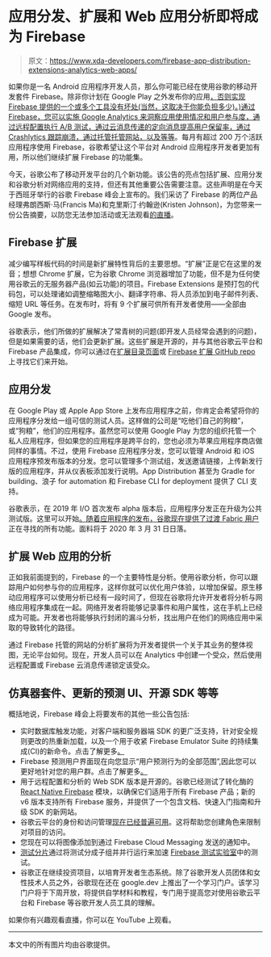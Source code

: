 # 应用分发、扩展和 Web 应用分析即将成为 Firebase

> 原文：<https://www.xda-developers.com/firebase-app-distribution-extensions-analytics-web-apps/>

如果你是一名 Android 应用程序开发人员，那么你可能已经在使用谷歌的移动开发套件 Firebase。除非你计划在 Google Play 之外发布你的应用[，否则实现 Firebase 提供的一个或多个工具没有坏处(当然，这取决于你能负担多少)。)通过 Firebase，您可以实施 Google Analytics 来洞察应用使用情况和用户参与度，通过远程配置执行 A/B 测试，通过云消息传递的定向消息提高用户保留率，通过 Crashlytics 跟踪崩溃，通过托管托管网站，以及](https://www.xda-developers.com/appgallery-huawei-alternative-google-play-store-android/)[等等](https://www.xda-developers.com/tag/firebase/)。每月有超过 200 万个活跃应用程序使用 Firebase，谷歌希望让这个平台对 Android 应用程序开发者更加有用，所以他们继续扩展 Firebase 的功能集。

今天，谷歌公布了移动开发平台的几个新功能。该公告的亮点包括扩展、应用分发和谷歌分析对网络应用的支持，但还有其他重要公告需要注意。这些声明是在今天于西班牙举行的谷歌 Firebase 峰会上宣布的。我们采访了 Firebase 的两位产品经理弗朗西斯·马(Francis Ma)和克里斯汀·约翰逊(Kristen Johnson)，为您带来一份公告摘要，以防您无法参加活动或无法观看[的直播](https://www.youtube.com/watch?v=k5qJ6F_g5f0)。

## Firebase 扩展

减少编写样板代码的时间是新扩展特性背后的主要思想。“扩展”正是它在这里的发音；想想 Chrome 扩展，它为谷歌 Chrome 浏览器增加了功能，但不是为任何使用谷歌云的无服务器产品(如云功能)的项目。Firebase Extensions 是预打包的代码包，可以处理诸如调整缩略图大小、翻译字符串、将人员添加到电子邮件列表、缩短 URL 等任务。在发布时，将有 9 个扩展可供所有开发者使用——全部由 Google 发布。

谷歌表示，他们所做的扩展解决了常青树的问题(即开发人员经常会遇到的问题)，但是如果需要的话，他们会更新扩展。这些扩展是开源的，并与其他谷歌云平台和 Firebase 产品集成，你可以通过在[扩展目录页面](https://firebase.google.com/products/mods/)或 [Firebase 扩展 GitHub repo](https://github.com/firebase/extensions) 上寻找它们来开始。

## 应用分发

在 Google Play 或 Apple App Store 上发布应用程序之前，你肯定会希望将你的应用程序分发给一组可信的测试人员。这样做的公司是“吃他们自己的狗粮”，或“狗粮”，他们的应用程序。虽然您可以使用 Google Play 为您的组织托管一个私人应用程序，但如果您的应用程序是跨平台的，您也必须为苹果应用程序商店做同样的事情。不过，使用 Firebase 应用程序分发，您可以管理 Android 和 iOS 应用程序预发布版本的分发。您可以管理多个测试组，发送邀请链接，上传新发行版的应用程序，并从仪表板添加发行说明。App Distribution 甚至为 Gradle for building、浪子 for automation 和 Firebase CLI for deployment 提供了 CLI 支持。

谷歌表示，在 2019 年 I/O 首次发布 alpha 版本后，应用程序分发正在升级为公共测试版。这里可以开始[。随着应用程序的发布，谷歌现在提供了](http://firebase.google.com/products/appdistribution)[过渡 Fabric 用户](https://www.xda-developers.com/google-ending-fabric-developers-firebase/)正在寻找的所有功能。面料将于 2020 年 3 月 31 日日落。

## 扩展 Web 应用的分析

正如我前面提到的，Firebase 的一个主要特性是分析。使用谷歌分析，你可以跟踪用户如何参与你的应用程序，这样你就可以优化用户体验，以增加保留。原生移动应用程序可以使用分析已经有一段时间了，但现在谷歌将允许开发者将分析与网络应用程序集成在一起。网络开发者将能够记录事件和用户属性，这在手机上已经成为可能。开发者也将能够执行封闭的漏斗分析，找出用户在他们的网络应用中采取的导致转化的路径。

通过 Firebase 托管的网站的分析扩展将为开发者提供一个关于其业务的整体视图，无论平台如何。现在，开发人员可以在 Analytics 中创建一个受众，然后使用远程配置或 Firebase 云消息传递锁定该受众。

## 仿真器套件、更新的预测 UI、开源 SDK 等等

概括地说，Firebase 峰会上将要发布的其他一些公告包括:

*   实时数据库触发功能，对客户端和服务器端 SDK 的更广泛支持，针对安全规则更改的热重新加载，以及一个用于收紧 Firebase Emulator Suite 的持续集成(CI)的新命令。点击了解更多[。](https://firebase.google.com/docs/emulator-suite)
*   Firebase 预测用户界面现在向您显示“用户预测行为的全部范围”,因此您可以更好地针对您的用户群。点击了解更多[。](https://firebase.google.com/docs/predictions)
*   用于远程配置和分析的 Web SDK 版本是开源的。谷歌已经测试了转化酶的 [React Native Firebase](https://invertase.io/oss/react-native-firebase) 模块，以确保它们适用于所有 Firebase 产品；新的 v6 版本支持所有 Firebase 服务，并提供了一个包含文档、快速入门指南和升级 SDK 的新网站。
*   谷歌云平台的身份和访问管理[现在已经普遍可用](http://www.firebase.google.com/docs/projects/iam/overview)。这将帮助您创建角色来限制对项目的访问。
*   您现在可以将图像添加到通过 Firebase Cloud Messaging 发送的通知中。
*   [测试分片](https://firebase.gooogle.com/docs/test-lab/android/instrumentation-test#sharding)通过将测试分成子组并并行运行来加速 [Firebase 测试实验室](https://firebase.google.com/products/test-lab/)中的测试。
*   谷歌正在继续投资项目，以培育开发者生态系统。除了谷歌开发人员团体和女性技术人员之外，谷歌现在还在 google.dev 上推出了一个学习门户。该学习门户将于下周开放，将提供自学材料和教程，专门用于提高您对使用谷歌云平台和 Firebase 等谷歌开发人员工具的理解。

如果你有兴趣观看直播，你可以在 YouTube 上观看。

* * *

本文中的所有图片均由谷歌提供。
